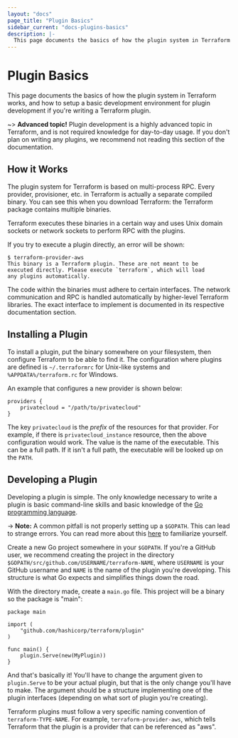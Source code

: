 ```yaml
---
layout: "docs"
page_title: "Plugin Basics"
sidebar_current: "docs-plugins-basics"
description: |-
  This page documents the basics of how the plugin system in Terraform works, and how to setup a basic development environment for plugin development if you're writing a Terraform plugin.
---
```


# Plugin Basics

This page documents the basics of how the plugin system in Terraform
works, and how to setup a basic development environment for plugin development
if you're writing a Terraform plugin.

~> **Advanced topic!** Plugin development is a highly advanced
topic in Terraform, and is not required knowledge for day-to-day usage.
If you don't plan on writing any plugins, we recommend not reading
this section of the documentation.

## How it Works

The plugin system for Terraform is based on multi-process RPC. Every
provider, provisioner, etc. in Terraform is actually a separate compiled
binary. You can see this when you download Terraform: the Terraform package
contains multiple binaries.

Terraform executes these binaries in a certain way and uses Unix domain
sockets or network sockets to perform RPC with the plugins.

If you try to execute a plugin directly, an error will be shown:

```
$ terraform-provider-aws
This binary is a Terraform plugin. These are not meant to be
executed directly. Please execute `terraform`, which will load
any plugins automatically.
```

The code within the binaries must adhere to certain interfaces.
The network communication and RPC is handled automatically by higher-level
Terraform libraries. The exact interface to implement is documented
in its respective documentation section.

## Installing a Plugin

To install a plugin, put the binary somewhere on your filesystem, then
configure Terraform to be able to find it. The configuration where plugins
are defined is `~/.terraformrc` for Unix-like systems and
`%APPDATA%/terraform.rc` for Windows.

An example that configures a new provider is shown below:

```
providers {
	privatecloud = "/path/to/privatecloud"
}
```

The key `privatecloud` is the _prefix_ of the resources for that provider.
For example, if there is `privatecloud_instance` resource, then the above
configuration would work. The value is the name of the executable. This
can be a full path. If it isn't a full path, the executable will be looked
up on the `PATH`.

## Developing a Plugin

Developing a plugin is simple. The only knowledge necessary to write
a plugin is basic command-line skills and basic knowledge of the
[Go programming language](http://golang.org).

-> **Note:** A common pitfall is not properly setting up a
<code>$GOPATH</code>. This can lead to strange errors. You can read more about
this [here](https://golang.org/doc/code.html) to familiarize
yourself.

Create a new Go project somewhere in your `$GOPATH`. If you're a
GitHub user, we recommend creating the project in the directory
`$GOPATH/src/github.com/USERNAME/terraform-NAME`, where `USERNAME`
is your GitHub username and `NAME` is the name of the plugin you're
developing. This structure is what Go expects and simplifies things down
the road.

With the directory made, create a `main.go` file. This project will
be a binary so the package is "main":

```
package main

import (
	"github.com/hashicorp/terraform/plugin"
)

func main() {
	plugin.Serve(new(MyPlugin))
}
```

And that's basically it! You'll have to change the argument given to
`plugin.Serve` to be your actual plugin, but that is the only change
you'll have to make. The argument should be a structure implementing
one of the plugin interfaces (depending on what sort of plugin
you're creating).

Terraform plugins must follow a very specific naming convention of
`terraform-TYPE-NAME`. For example, `terraform-provider-aws`, which
tells Terraform that the plugin is a provider that can be referenced
as "aws".
